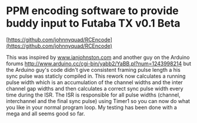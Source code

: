 PPM encoding software to provide buddy input to Futaba TX v0.1 Beta
========================================
[https://github.com/johnnyquad/RCEncode](https://github.com/johnnyquad/RCEncode)

This was inspired by www.ianjohnston.com and another guy on the Arduino forums http://www.arduino.cc/cgi-bin/yabb2/YaBB.pl?num=1243998214 but the Arduino guy's code didn't give consistent framing pulse length a his sync pulse was staticly compiled in. This rework now calculates a running pulse width which is an accumulation of the channel widths and the inter channel gap widths and then calculates a correct sync pulse width every time during the ISR. The ISR is responsible for all pulse widths (channel, interchannel and the final sync pulse) using Timer1 so you can now do what you like in your normal program loop.
My testing has been done with a mega and all seems good so far. 